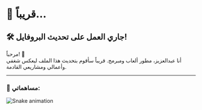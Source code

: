 # 👋 قريباً...

## 🛠 جاري العمل على تحديث البروفايل!
مرحباً! 👋  
أنا عبدالعزيز، مطور ألعاب ومبرمج. قريباً سأقوم بتحديث هذا الملف ليعكس شغفي وأعمالي ومشاريعي القادمة.

---
### 🐍 مساهماتي:
![Snake animation](https://raw.githubusercontent.com/J3xLe1988B3lx0x2E6/J3xLe1988B3lx0x2E6/output/github-contribution-grid-snake-dark.svg#gh-dark-mode-only)


